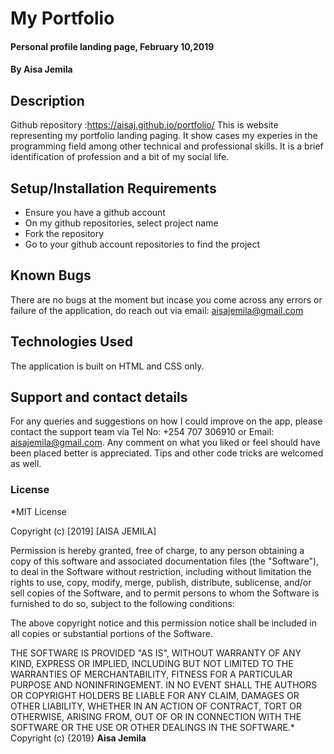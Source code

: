 # My Portfolio
#### Personal profile landing page, February 10,2019
#### By **Aisa Jemila**
## Description
Github repository :https://aisaj.github.io/portfolio/
This is website representing my portfolio landing paging. It show cases my experies in the programming field among other technical and professional skills. It is a brief identification of profession and a bit of my social life.
## Setup/Installation Requirements
* Ensure you have a github account
* On my github repositories, select project name
* Fork the repository
* Go to your github account repositories to find the project

## Known Bugs
There are no bugs at the moment but incase you come across any errors or failure of the application, do reach out via email: aisajemila@gmail.com
## Technologies Used
The application is built on HTML and CSS only.
## Support and contact details
For any queries and suggestions on how I could improve on the app, please contact the support team via Tel No: +254 707 306910 or Email: aisajemila@gmail.com. Any comment on what you liked or feel should have been placed better is appreciated. Tips and other code tricks are welcomed as well.
### License
*MIT License

Copyright (c) [2019] [AISA JEMILA]

Permission is hereby granted, free of charge, to any person obtaining a copy
of this software and associated documentation files (the "Software"), to deal
in the Software without restriction, including without limitation the rights
to use, copy, modify, merge, publish, distribute, sublicense, and/or sell
copies of the Software, and to permit persons to whom the Software is
furnished to do so, subject to the following conditions:

The above copyright notice and this permission notice shall be included in all
copies or substantial portions of the Software.

THE SOFTWARE IS PROVIDED "AS IS", WITHOUT WARRANTY OF ANY KIND, EXPRESS OR
IMPLIED, INCLUDING BUT NOT LIMITED TO THE WARRANTIES OF MERCHANTABILITY,
FITNESS FOR A PARTICULAR PURPOSE AND NONINFRINGEMENT. IN NO EVENT SHALL THE
AUTHORS OR COPYRIGHT HOLDERS BE LIABLE FOR ANY CLAIM, DAMAGES OR OTHER
LIABILITY, WHETHER IN AN ACTION OF CONTRACT, TORT OR OTHERWISE, ARISING FROM,
OUT OF OR IN CONNECTION WITH THE SOFTWARE OR THE USE OR OTHER DEALINGS IN THE
SOFTWARE.*
Copyright (c) {2019} **Aisa Jemila**
